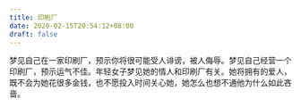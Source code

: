 ```yaml
---
title: 印刷厂
date: 2020-02-15T20:54:12+08:00
draft: false
---
```


梦见自己在一家印刷厂，预示你将很可能受人诽谤，被人侮辱。梦见自己经营一个印刷厂，预示运气不佳。年轻女子梦见她的情人和印刷厂有关。她将拥有的爱人，既不会为她花很多金钱，也不愿投入时间关心她，她怎么也想不通他为什么如此吝啬。